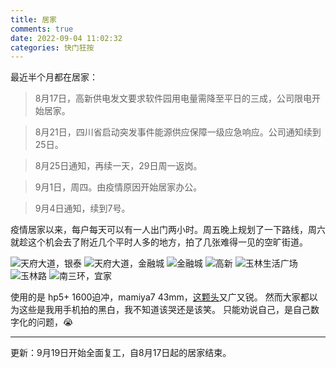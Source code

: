 ```yaml
---
title: 居家
comments: true
date: 2022-09-04 11:02:32
categories: 快门狂按
---
```

最近半个月都在居家：
> 8月17日，高新供电发文要求软件园用电量需降至平日的三成，公司限电开始居家。

> 8月21日，四川省启动突发事件能源供应保障一级应急响应。公司通知续到25日。

> 8月25日通知，再续一天，29日周一返岗。

> 9月1日，周四。由疫情原因开始居家办公。

> 9月4日通知，续到7号。

疫情居家以来，每户每天可以有一人出门两小时。周五晚上规划了一下路线，周六就趁这个机会去了附近几个平时人多的地方，拍了几张难得一见的空旷街道。

![天府大道，银泰](https://i04.cc/r/202209051119133.jpg)
![天府大道，金融城](https://i04.cc/r/202209051119132.jpg)
![金融城](https://i04.cc/r/202209051119131.jpg)
![高新](https://i04.cc/r/202209051119130.jpg)
![玉林生活广场](https://i04.cc/r/202209051119126.jpg)
![玉林路](https://i04.cc/r/202209051119128.jpg)
![南三环，宜家](https://i04.cc/r/202209051119129.jpg)

使用的是 hp5+ 1600迫冲，mamiya7 43mm，[这颗头](https://gallery.gaoryrt.com/?chap=43f4.5)又广又锐。
然而大家都以为这些是我用手机拍的黑白，我不知道该哭还是该笑。
只能劝说自己，是自己数字化的问题，😭

---

更新：9月19日开始全面复工，自8月17日起的居家结束。
